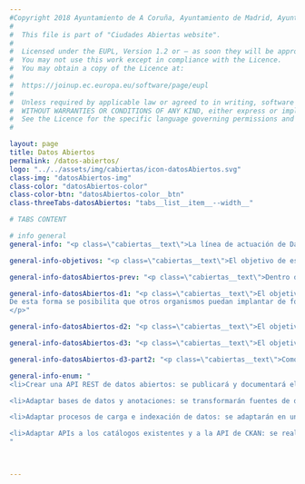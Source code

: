 ```yaml
---
#Copyright 2018 Ayuntamiento de A Coruña, Ayuntamiento de Madrid, Ayuntamiento de Santiago de Compostela, Ayuntamiento de Zaragoza, Entidad Pública Empresarial Red.es
# 
#  This file is part of "Ciudades Abiertas website".
# 
#  Licensed under the EUPL, Version 1.2 or – as soon they will be approved by the European Commission - subsequent versions of the EUPL (the "Licence");
#  You may not use this work except in compliance with the Licence.
#  You may obtain a copy of the Licence at:
# 
#  https://joinup.ec.europa.eu/software/page/eupl
# 
#  Unless required by applicable law or agreed to in writing, software distributed under the Licence is distributed on an "AS IS" basis,
#  WITHOUT WARRANTIES OR CONDITIONS OF ANY KIND, either express or implied.
#  See the Licence for the specific language governing permissions and limitations under the Licence.
#

layout: page
title: Datos Abiertos
permalink: /datos-abiertos/
logo: "../../assets/img/cabiertas/icon-datosAbiertos.svg"
class-img: "datosAbiertos-img"
class-color: "datosAbiertos-color"
class-color-btn: "datosAbiertos-color__btn"
class-threeTabs-datosAbiertos: "tabs__list__item__--width__"

# TABS CONTENT

# info general
general-info: "<p class=\"cabiertas__text\">La línea de actuación de Datos Abiertos dentro del proyecto Ciudades Abiertas se centra en la gestión de datos únicos compartidos, abiertos por defecto, georreferenciados y semánticamente anotados por parte de la ciudad. En este sentido, para la publicación de datos abiertos, se configura un sistema formado por una API REST que permite operaciones de lectura y escritura sobre datos individuales, un punto de acceso SPARQL que posibilita realizar consultas complejas sobre varios conjuntos de datos a la vez y un servicio de indexación y búsqueda que facilita la creación de aplicaciones en las que haya que realizar filtrados e interactuar con los datos.</p>"

general-info-objetivos: "<p class=\"cabiertas__text\">El objetivo de este componente es proporcionar los medios técnicos y conceptuales necesarios para que los Ayuntamientos puedan realizar una gestión y publicación de datos abiertos. Con estas herramientas los Ayuntamientos serán capaces de diseñar sus conjuntos de datos abiertos, gestionarlos y publicarlos de manera que puedan ser aprovechados por todos los sectores de la sociedad (ciudadanía, empresas y administraciones públicas).</p>"

general-info-datosAbiertos-prev: "<p class=\"cabiertas__text\">Dentro de la línea de actuación de Datos Abiertos se desarrollan una serie de actuaciones concretas dentro del proyecto.</p>"

general-info-datosAbiertos-d1: "<p class=\"cabiertas__text\">El objetivo de este componente es la publicación de una API REST de datos genérica, a partir del desarrollo software que se encuentra desplegado y en producción en Zaragoza, que permita su reutilización tanto en los contextos tecnológicos del resto de los Ayuntamientos participantes como en otras ciudades u organismos.
De esta forma se posibilita que otros organismos puedan implantar de forma sencilla un sistema de gestión y publicación de datos abiertos.
</p>"

general-info-datosAbiertos-d2: "<p class=\"cabiertas__text\">El objetivo de esta actuación es la puesta en marcha de un portal de datos abiertos, en concreto el de Santiago de Compostela que permitirá la publicación de los datos municipales y facilitará el acceso y la reutilización de los datos por terceros (ciudadanos y empresas), su estructura puede servir de modelo o referencia para ayuntamientos que pretenden poner en marcha su propio portal de datos abiertos.</p>"

general-info-datosAbiertos-d3: "<p class=\"cabiertas__text\">El objetivo de esta actuación es la realización de una propuesta específica de Infraestructura Tecnológica de Datos Abiertos para los Ayuntamientos de A Coruña, Madrid y Santiago de Compostela, que permita la gestión y publicación efectiva de datos abiertos.</p>"

general-info-datosAbiertos-d3-part2: "<p class=\"cabiertas__text\">Como eje vertebrador de esta actuación se pretende consensuar la definición de una API común para la publicación de datos abiertos que facilite la posterior explotación de los datos publicados. Se proporcionará la implementación de una arquitectura de referencia para la implantación de esta API, teniendo en cuenta los componentes software que se encuentran en producción en la API que ofrece actualmente el Ayuntamiento de Zaragoza: la API REST, el punto de acceso SPARQL y el servicio de indexación y búsqueda.</p>"

general-info-enum: "
<li>Crear una API REST de datos abiertos: se publicará y documentará el código necesario para la publicación de una API REST de datos abiertos.</li>

<li>Adaptar bases de datos y anotaciones: se transformarán fuentes de datos procedentes de diversos formatos para su carga en bases de datos relacionales, utilizando el gestor de bases de datos de cada ciudad, y se crearán vistas unificadas que permitan la reutilización de las anotaciones hechas para cada uno de los conjuntos de datos.</li> 

<li>Adaptar procesos de carga e indexación de datos: se adaptarán en un sistema gestor de tripletas RDF para aquellos conjuntos de datos que se hagan disponibles en el punto de acceso SPARQL, y se indexarán para facilitar su búsqueda.</li>

<li>Adaptar APIs a los catálogos existentes y a la API de CKAN: se realizarán los desarrollos que permitan que los catálogos de datos estén disponibles utilizando la API de CKAN, lo que facilitará su federación en datos.gob.es así como en otros portales agregadores.</li>
"



---
```




